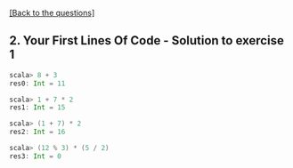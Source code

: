 [[Back to the questions]](../../02.%20Your%20First%20Lines%20Of%20Code.md#exercise-1)

## 2. Your First Lines Of Code - Solution to exercise 1

```scala
scala> 8 + 3
res0: Int = 11

scala> 1 + 7 * 2
res1: Int = 15

scala> (1 + 7) * 2
res2: Int = 16

scala> (12 % 3) * (5 / 2)
res3: Int = 0
```
